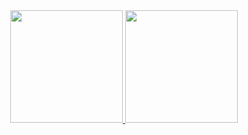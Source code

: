 <div align="center">
  <a href="https://github.com/jonasccosta">
  <img height="180em" src="https://test-pi-eight-57.vercel.app/api?username=jonasccosta&count_private=true&show_icons=true&theme=midnight-purple&include_all_commits=true"/>
  <img height="180em" src="https://github-readme-stats.vercel.app/api/top-langs/?username=jonasccosta&layout=compact&langs_count=6&theme=midnight-purple&count_private=true"/>
</div>
  
